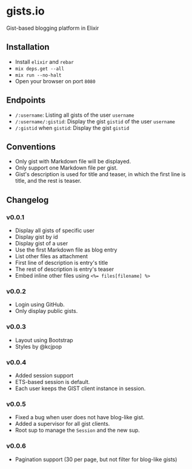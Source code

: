 gists.io
========

Gist-based blogging platform in Elixir

## Installation

* Install `elixir` and `rebar`
* `mix deps.get --all`
* `mix run --no-halt`
* Open your browser on port `8080`

## Endpoints

* `/:username`: Listing all gists of the user `username`
* `/:username/:gistid`: Display the gist `gistid` of the user `username`
* `/:gistid` when `gistid`: Display the gist `gistid`

## Conventions

* Only gist with Markdown file will be displayed.
* Only support one Markdown file per gist.
* Gist's description is used for title and teaser, in which the first line is title, and the rest is teaser.

## Changelog

### v0.0.1

* Display all gists of specific user
* Display gist by id
* Display gist of a user
* Use the first Markdown file as blog entry
* List other files as attachment
* First line of description is entry's title
* The rest of description is entry's teaser
* Embed inline other files using `<%= files[filename] %>`

### v0.0.2

* Login using GitHub.
* Only display public gists.

### v0.0.3

* Layout using Bootstrap 
* Styles by @kcjpop

### v0.0.4

 * Added session support
 * ETS-based session is default.
 * Each user keeps the GIST client instance in session.

### v0.0.5
 * Fixed a bug when user does not have blog-like gist.
 * Added a supervisor for all gist clients.
 * Root sup to manage the `Session` and the new sup.

### v0.0.6
 * Pagination support (30 per page, but not filter for blog-like gists)